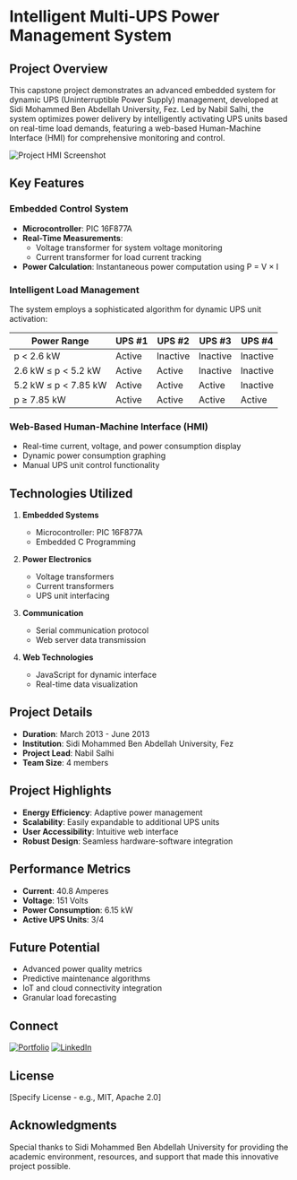 # Intelligent Multi-UPS Power Management System

## Project Overview

This capstone project demonstrates an advanced embedded system for dynamic UPS (Uninterruptible Power Supply) management, developed at Sidi Mohammed Ben Abdellah University, Fez. Led by Nabil Salhi, the system optimizes power delivery by intelligently activating UPS units based on real-time load demands, featuring a web-based Human-Machine Interface (HMI) for comprehensive monitoring and control.

![Project HMI Screenshot](https://github.com/user-attachments/assets/3588260b-6f96-4e27-ad4a-6b4b007b1821)

## Key Features

### Embedded Control System
- **Microcontroller**: PIC 16F877A
- **Real-Time Measurements**:
  - Voltage transformer for system voltage monitoring
  - Current transformer for load current tracking
- **Power Calculation**: Instantaneous power computation using P = V × I

### Intelligent Load Management
The system employs a sophisticated algorithm for dynamic UPS unit activation:

| Power Range | UPS #1 | UPS #2 | UPS #3 | UPS #4 |
|-------------|--------|--------|--------|--------|
| p < 2.6 kW | Active | Inactive | Inactive | Inactive |
| 2.6 kW ≤ p < 5.2 kW | Active | Active | Inactive | Inactive |
| 5.2 kW ≤ p < 7.85 kW | Active | Active | Active | Inactive |
| p ≥ 7.85 kW | Active | Active | Active | Active |

### Web-Based Human-Machine Interface (HMI)
- Real-time current, voltage, and power consumption display
- Dynamic power consumption graphing
- Manual UPS unit control functionality

## Technologies Utilized

1. **Embedded Systems**
   - Microcontroller: PIC 16F877A
   - Embedded C Programming

2. **Power Electronics**
   - Voltage transformers
   - Current transformers
   - UPS unit interfacing

3. **Communication**
   - Serial communication protocol
   - Web server data transmission

4. **Web Technologies**
   - JavaScript for dynamic interface
   - Real-time data visualization

## Project Details

- **Duration**: March 2013 - June 2013
- **Institution**: Sidi Mohammed Ben Abdellah University, Fez
- **Project Lead**: Nabil Salhi
- **Team Size**: 4 members

## Project Highlights

- **Energy Efficiency**: Adaptive power management
- **Scalability**: Easily expandable to additional UPS units
- **User Accessibility**: Intuitive web interface
- **Robust Design**: Seamless hardware-software integration

## Performance Metrics

- **Current**: 40.8 Amperes
- **Voltage**: 151 Volts
- **Power Consumption**: 6.15 kW
- **Active UPS Units**: 3/4

## Future Potential

- Advanced power quality metrics
- Predictive maintenance algorithms
- IoT and cloud connectivity integration
- Granular load forecasting

## Connect

[![Portfolio](https://img.shields.io/badge/GitHub-Portfolio-blue?logo=github)](https://salhina.github.io/)
[![LinkedIn](https://img.shields.io/badge/LinkedIn-Connect-blue?logo=linkedin)](https://www.linkedin.com/in/nabil-salhi)

## License

[Specify License - e.g., MIT, Apache 2.0]

## Acknowledgments

Special thanks to Sidi Mohammed Ben Abdellah University for providing the academic environment, resources, and support that made this innovative project possible.
